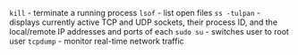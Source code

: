 `kill` - terminate a running process
`lsof` - list open files
`ss -tulpan` - displays currently active TCP and UDP sockets, their process ID, and the local/remote IP addresses and ports of each
`sudo su` - switches user to root user
`tcpdump` - monitor real-time network traffic